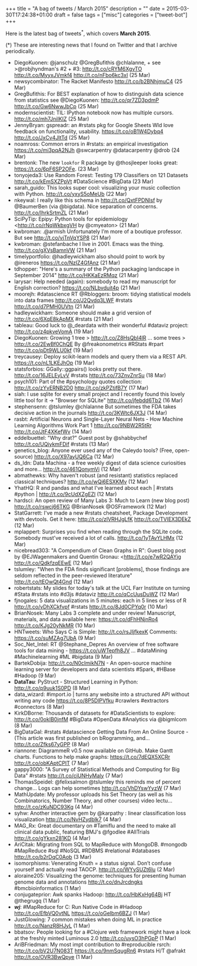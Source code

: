 +++
title = "A bag of tweets / March 2015"
description = ""
date = 2015-03-30T17:24:38+01:00
draft = false
tags = ["misc"]
categories = ["tweet-bot"]
+++

Here is the latest bag of tweets<sup>*</sup>, which covers **March 2015**.

<!--more-->

(*) These are interesting news that I found on Twitter and that I archive periodically.

* DiegoKuonen: @janschulz @GregBufithis @chlalanne, + see >@robjhyndman's #2 + #3: <http://t.co/cRYM6XgvTO> <http://t.co/MyyxJVmkf4> <http://t.co/nFbo6kc3xI> (25 Mar)
* newsycombinator: The Racket Manifesto <http://t.co/b2BNhjmuC4> (25 Mar)
* GregBufithis: For BEST explanation of how to distinguish data science from statistics see @DiegoKuonen: <http://t.co/qr7ZD3pdmP> <http://t.co/Gw6NwwJbCp> (25 Mar)
* modernscientist: TIL: IPython notebook now has multiple cursors. <http://t.co/mh7JniIKIZ> (25 Mar)
* JennyBryan: gspreadr: an #rstats pkg for Google Sheets Wld love feedback on functionality, usability. <https://t.co/oB1W4Dybq4> <http://t.co/JxCv4JltTd> (25 Mar)
* noamross: Common errors in #rstats: an empirical investigation <https://t.co/mi3pqA2NJh> @swcarpentry @datacarpentry @drob (24 Mar)
* brentonk: The new `lookfor` R package by @thosjleeper looks great: <https://t.co/6pF6SP2OFe>. (23 Mar)
* tonyojeda3: Use Random Forest: Testing 179 Classifiers on 121 Datasets <http://t.co/kEmSXZPpVt> #DataScience #BigData (23 Mar)
* sarah_guido: This looks super cool: visualizing your music collection with Python. <http://t.co/yxyS5oMeUb> (22 Mar)
* nkeywal: I really like this schema in <http://t.co/QxtFPDNIsf> by @BaumerBen (via @bigdata). Nice separation of concerns. <http://t.co/IhrkSrtmZL> (21 Mar)
* SciPyTip: Epipy: Python tools for epidemiology <http://t.co/rNqWkbxgVH by @cmyeaton> (21 Mar)
* kwbroman: .@armish Unfortunately I’m more of a boutique professor. But see <http://t.co/vjTnVqYSP8> (21 Mar)
* kwbroman: @stefanbache I live in 2001. Emacs was the thing. <http://t.co/gXVsBamnVW> (21 Mar)
* timelyportfolio: @hadleywickham also should point to work by @ireneros <https://t.co/NzIZ4GfAnz> (21 Mar)
* tdhopper: "Here's a summary of the Python packaging landscape in September 2014" <http://t.co/HKKaEzRMqz> (21 Mar)
* larysar: Help needed (again): somebody to read my manuscript for English correction? <https://t.co/NLbvduit4p> (21 Mar)
* moorejh: #datascience RT @Rbloggers: broom: tidying statistical models into data frames <http://t.co/J2Qvdq3LWF> #rstats <http://t.co/d7PMH0UVtn> (21 Mar)
* hadleywickham: Someone should make a grid version of <http://t.co/6XqE8kApMX> #rstats (21 Mar)
* tableau: Good luck to @_deardata with their wonderful #dataviz project: <http://t.co/z4pkveVomA> (19 Mar)
* DiegoKuonen: Growing 1 tree > <http://t.co/Z8HsQbI4lR> ... some trees > <http://t.co/2EwBf0ChQE> By @freakonometrics #RStats #rpart <http://t.co/pDt9WLU0kf> (19 Mar)
* treycausey: Deploy scikit-learn models and query them via a REST API. <https://t.co/nL1LKEJhOp> (19 Mar)
* statsforbios: GGally::ggpairs() looks pretty out there. <http://t.co/16JELEyLvV> #rstats <http://t.co/73ZnvZnrSu> (18 Mar)
* psych101: Part of the #psychology quotes collection: <http://t.co/zYvERNB2D0> <http://t.co/zkPZtjfB7Y> (17 Mar)
* siah: I use sqlite for every small project and I recently found this lovely little tool for it -> "Browser for SQLite" <http://t.co/jfebdd6Tb2> (16 Mar)
* stephensenn: @tslumley @chlalanne But sometimes the FDA takes decisive action in the journals 
<http://t.co/3KWtc6JX3J> (14 Mar)
* rasbt: Artificial Neurons and Single-Layer Neural Nets - How Machine Learning Algorithms Work Part 1 <http://t.co/9NBW2R5tRr> <http://t.co/JtF4XKefWv> (14 Mar)
* eddelbuettel: "Why drat?"  Guest post by @shabbychef <http://t.co/UQjykmFDif> #rstats (13 Mar)
* genetics_blog: Anyone ever used any of the Caleydo tools? (Free, open-source) <http://t.co/X97ayUQ6Ca> (12 Mar)
* ds_ldn: Data Machina - a free weekly digest of data science curiosities and more... <http://t.co/461QonymVi> (12 Mar)
* abmathewks: Why haven't robust (and resistant) statistics replaced classical techniques? <http://t.co/wQi6ESXKMv> (12 Mar)
* YhatHQ: R and pandas and what I've learned about each | #rstats #python | <http://t.co/9cUdXZgEZl> (12 Mar)
* hardsci: An open review of Many Labs 3: Much to Learn (new blog post) <http://t.co/rswcj66TKG> @BrianNosek @OSFramework (12 Mar)
* StatGarrett: I've made a new #rstats cheatsheet, Package Development with devtools. Get it here: <http://t.co/zlVRHJgLfK> <http://t.co/TVIEX3DEkZ> (12 Mar)
* mplappert: Surprises you find when reading through the SQLite code. Somebody must've received a lot of calls. <http://t.co/1yTAvYLHMx> (12 Mar)
* nicebread303: "A Compendium of Clean Graphs in R": Guest blog post by @EJWagenmakers and Quentin Gronau: <http://t.co/e7wR2QAYjg <http://t.co/QdkfzqEEwE> (12 Mar)
* tslumley: "When the FDA finds significant [problems], those findings are seldom reflected in the peer-reviewed literature" <http://t.co/tEOwQt4Gnd> (12 Mar)
* robertstats: My slides for today's talk at the UCL Farr Institute on turning #Stata #rstats into #d3js #dataviz <http://t.co/qCcUusDuWZ> (12 Mar)
* fjnogales: 5 data visualizations in 5 minutes: each in 5 lines or less of R <http://t.co/vDhXCkfvpf> #rstats <http://t.co/8Jd0CPYq0r> (10 Mar)
* BrianNosek: Many Labs 3 complete and under review! Manuscript, materials, and data available here: <https://t.co/dFhHNjnRo4> <http://t.co/KJg20yNkMR> (10 Mar)
* HNTweets: Who Says C is Simple: <http://t.co/rsJIjfkexK> Comments: <https://t.co/suMZAg7UbA> (9 Mar)
* Soc_Net_Intel: RT @Stephane_Depres An overview of free software tools for data mining - <https://t.co/uWTepfh8JV> … #dataMining #Machinelearning #ML #bigdata (9 Mar)
* BartekDobija: <http://t.co/N0cImikN7N> - An open-source machine learning server for developers and data scientists #Spark, #HBase #Hadoop (9 Mar)
* __DataTau__: PyStruct - Structured Learning in Python: <http://t.co/p9uuk1S0PD> (8 Mar)
* data_wizard: #import.io | turns any website into a structured API without writing any code <https://t.co/8P5DlPVfku> #crawlers #extractors #connectors (8 Mar)
* KirkDBorne: Thousands of datasets for #DataScientists to explore: <http://t.co/0okIB0jnfM> #BigData #OpenData #Analytics via @bigmlcom (8 Mar)
* BigDataGal: #rstats #datascience Getting Data From An Online Source - (This article was first published on bRogramming, and... <http://t.co/Zfks67yGPP> (8 Mar)
* riannone: DiagrammeR v0.5 now available on GitHub. Make Gantt charts. Functions to help make graphs: <https://t.co/7dEQX5XCRr> <http://t.co/obKAptCPIT> (7 Mar)
* gappy3000: "A Survey of Statistical Methods and Computing for Big Data" #rstats <http://t.co/ciUNHyMaly> (7 Mar)
* ThomasSpeidel: @felixsalmon @tslumley this reminds me of percent change... Logs can help sometimes <http://t.co/VhDYswYyzW> (7 Mar)
* MathUpdate: My professor uploads his Set Theory (as well as his Combinatorics, Number Theory, and other courses) video lectu... <http://t.co/zKuNDC93Kg> (4 Mar)
* syhw: Another interactive gem by @karpathy : linear classification loss visualization <http://t.co/NvHZydblk7> (4 Mar)
* MAG_Rx: Great documentary on #Tamiflu and the need to make all clinical data public, featuring BMJ's @fgodlee #AllTrials <http://t.co/gYkxn281KD> (4 Mar)
* AriCitak: Migrating from SQL to MapReduce with MongoDB. #mongodb #MapReduce #sql #NoSQL #RDBMS #relational #databases <http://t.co/b2rDqC0Aob> (3 Mar)
* isomorphisms: Venerating Knuth = a status signal. Don’t confuse yourself and actually read TAOCP. <http://t.co/WYySUZt6lu> (2 Mar)
* aloraine205: Visualizing the genome: techniques for presenting human genome data and annotations <http://t.co/dnJrcdngks> #bmcbioinformatics (1 Mar)
* conjugateprior: Awk spanks Hadoop: <http://t.co/HbKxHg64Bj> HT @thegrugq (1 Mar)
* ___wj___: #MapReduce for C: Run Native Code in #Hadoop  <http://t.co/EfbVQ0vtNL> <https://t.co/oGeIbm6BZJ> (1 Mar)
* JustGlowing: 7 common mistakes when doing ML in practice <http://t.co/NanzR8HJyL> (1 Mar)
* bbatsov: People looking for a #Clojure web framework might have a look at the freshly minted Luminous 2.0 <http://t.co/uysO3hPGpP> (1 Mar)
* AriBFriedman: My most impt contribution to #reproducible rsrch: <http://t.co/bV2U7N083T> <https://t.co/9nmSqugRn6> #rstats H/T @afrakt <http://t.co/OVR3BwQpye> (1 Mar)
